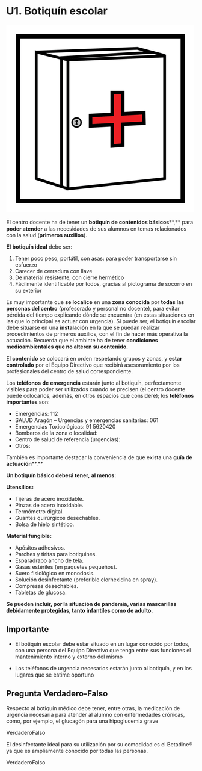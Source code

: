 # U1. Botiquín escolar

![Fig.4.2. Botiquín. Sergio Palao. ARASAAC. CC BY-NC-SA](img/M4_2.png)

El centro docente ha de tener un **botiquín de contenidos básicos****,** para **poder atender** a las necesidades de sus alumnos en temas relacionados con la salud (**primeros auxilios**).

**El** **botiquín ideal** debe ser:

1.  Tener poco peso, portátil, con asas: para poder transportarse sin esfuerzo
2.  Carecer de cerradura con llave
3.  De material resistente, con cierre hermético
4.  Fácilmente identificable por todos, gracias al pictograma de socorro en su exterior

Es muy importante que **se localice** en una **zona conocida** por **todas las personas del centro** (profesorado y personal no docente), para evitar pérdida del tiempo explicando dónde se encuentra (en estas situaciones en las que lo principal es actuar con urgencia).  Si puede ser, el botiquín escolar debe situarse en una **instalación** en la que se puedan realizar procedimientos de primeros auxilios, con el fin de hacer más operativa la actuación. Recuerda que el ambinte ha de tener **condiciones medioambientales que no alteren su contenido.**

El **contenido** se colocará en orden respetando grupos y zonas, y **estar controlado** por el Equipo Directivo que recibirá asesoramiento por los profesionales del centro de salud correspondiente.

Los **teléfonos** **de emergencia** estarán junto al botiquín, perfectamente visibles para poder ser utilizados cuando se precisen (el centro docente puede colocarlos, además, en otros espacios que considere); los **teléfonos importantes** son:

*   Emergencias: 112
*   SALUD Aragón – Urgencias y emergencias sanitarias: 061
*   Emergencias Toxicológicas: 91 5620420
*   Bomberos de la zona o localidad:
*   Centro de salud de referencia (urgencias):
*   Otros:

También es importante destacar la conveniencia de que exista una **guía de actuación****.**

**Un botiquín básico deberá tener,** **al menos:**

**Utensilios:**

*   Tijeras de acero inoxidable.
*   Pinzas de acero inoxidable.
*   Termómetro digital.
*   Guantes quirúrgicos desechables.
*   Bolsa de hielo sintético.

**Material fungible:**

*   Apósitos adhesivos.
*   Parches y tiritas para botiquines.
*   Esparadrapo ancho de tela.
*   Gasas estériles (en paquetes pequeños).
*   Suero fisiológico en monodosis.
*   Solución desinfectante (preferible clorhexidina en spray).
*   Compresas desechables.
*   Tabletas de glucosa.

**Se pueden incluir, por la situación de pandemia, varias mascarillas debidamente protegidas, tanto infantiles como de adulto.**
## Importante

- El botiquín escolar debe estar situado en un lugar conocido por todos, con una persona del Equipo Directivo que tenga entre sus funciones el mantenimiento interno y externo del mismo

- Los teléfonos de urgencia necesarios estarán junto al botiquín, y en los lugares que se estime oportuno

## Pregunta Verdadero-Falso

<quiz name=""><question><p>Respecto al botiquín médico debe tener, entre otras, la medicación de urgencia necesaria para atender al alumno con enfermedades crónicas, como, por ejemplo, el glucagón para una hipoglucemia grave</p><answer>Verdadero</answer><answer correct>Falso</answer></question><question><p>El desinfectante ideal para su utilización por su comodidad es el Betadine® ya que es ampliamente conocido por todas las personas.</p><answer>Verdadero</answer><answer correct>Falso</answer></question></quiz>


